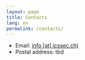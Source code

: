 ```yaml
---
layout: page
title: Contacts
lang: en
permalink: /contacts/
---
```


- Email: [info [at] icssec.ch)](mailto:info@icssec.ch)
- Postal address: tbd

